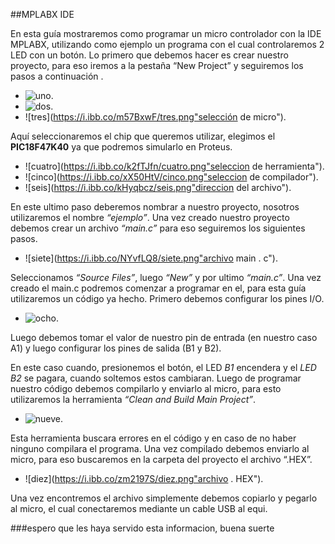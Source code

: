 ##MPLABX IDE

En esta guía mostraremos como programar un micro controlador con la IDE MPLABX, 
utilizando como ejemplo un programa con el cual controlaremos 2 LED con un botón.
Lo primero que debemos hacer es crear nuestro proyecto, 
para eso iremos a la pestaña “New Project” y seguiremos los pasos a continuación .
 
 
- ![uno](https://i.ibb.co/b5p21nx/uno.png"carpeta").
- ![dos](https://i.ibb.co/z5Mr2XL/dos.png"categoria").
- ![tres](https://i.ibb.co/m57BxwF/tres.png"selección de micro").

Aquí seleccionaremos el chip que queremos utilizar, 
elegimos el **PIC18F47K40** ya que podremos simularlo en Proteus.

- ![cuatro](https://i.ibb.co/k2fTJfn/cuatro.png"seleccion de herramienta").
- ![cinco](https://i.ibb.co/xX50HtV/cinco.png"seleccion de compilador").
- ![seis](https://i.ibb.co/kHyqbcz/seis.png"direccion del archivo").
 
En este ultimo paso deberemos nombrar a nuestro proyecto, 
nosotros utilizaremos el nombre *“ejemplo”*.
Una vez creado nuestro proyecto debemos crear un archivo *“main.c”* para eso seguiremos los siguientes pasos.

- ![siete](https://i.ibb.co/NYvfLQ8/siete.png"archivo main . c").
 
Seleccionamos *“Source Files”*, luego *“New”* y por ultimo *“main.c”*.
Una vez creado el main.c podremos comenzar a programar en el, para esta guía utilizaremos un código ya hecho. Primero debemos configurar los pines I/O.

- ![ocho](https://i.ibb.co/7bJvgzv/ocho.png"codigo").

Luego debemos tomar el valor de nuestro pin de entrada (en nuestro caso A1) y luego configurar los pines de salida (B1 y B2).
 

En este caso cuando, presionemos el botón, el LED *B1* encendera y el *LED B2* se pagara, cuando soltemos estos cambiaran.
Luego de programar nuestro código debemos compilarlo y enviarlo al micro, para esto utilizaremos la herramienta *“Clean and Build Main Project”*.
 
- ![nueve](https://i.ibb.co/RTzYkgj/nueve.png"ejecución").

Esta herramienta buscara errores en el código y en caso de no haber ninguno compilara el programa. 
Una vez compilado debemos enviarlo al micro, 
para eso buscaremos en la carpeta del proyecto el archivo “.HEX”.
 
- ![diez](https://i.ibb.co/zm2197S/diez.png"archivo . HEX").

Una vez encontremos el archivo simplemente debemos copiarlo y pegarlo al micro, el cual conectaremos mediante un cable USB al equi.

###espero que les haya servido esta informacion, buena suerte
